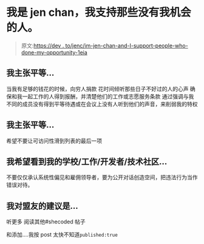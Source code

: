 # 我是 jen chan，我支持那些没有我机会的人。

> 原文:[https://dev . to/jenc/im-jen-chan-and-I-support-people-who-done-my-opportunity-1eia](https://dev.to/jenc/im-jen-chan-and-i-support-people-who-dont-have-my-opportunities-1eia)

## [](#i-advocate-for-equality-by)我主张平等...

当我有足够的钱花的时候，向穷人捐款
花时间倾听那些日子不好过的人的心声
确保和我一起工作的人得到报酬，并清楚他们的工作或志愿服务条款
通过强调与我不同的成员没有得到平等待遇或在会议上没有人听到他们的声音，来削弱我的特权

## [](#i-will-advocate-for-equality-by)我主张平等...

希望不要让可访问性滑到列表的最后一项

## [](#i-hope-to-see-my-schoolworkdevelopertech-community)我希望看到我的学校/工作/开发者/技术社区...

不要仅仅承认系统性偏见和雇佣领导者，要为公开对话创造空间，把违法行为当作错误对待。

## 我对盟友的建议是...

听更多
阅读其他#shecoded 帖子

和添加....我按 post 太快不知道`published:true`